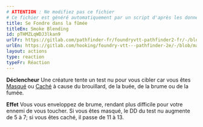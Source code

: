 ```yaml
---
# ATTENTION : Ne modifiez pas ce fichier
# Ce fichier est généré automatiquement par un script d'après les données du module Foundry VTT officiel et de sa traduction
title: Se Fondre dans la fûmée
titleEn: Smoke Blending
id: pTHMZLqWDJ3lkan9
urlFr: https://gitlab.com/pathfinder-fr/foundryvtt-pathfinder2-fr/-/blob/master/data/actions/pTHMZLqWDJ3lkan9.htm
urlEn: https://gitlab.com/hooking/foundry-vtt---pathfinder-2e/-/blob/master/packs/data/actions.db/smoke-blending.json
layout: actions
type: reaction
typeFr: Réaction
---
```

**Déclencheur** Une créature tente un test nu pour vous cibler car vous êtes [Masqué](../conditions/masqué.md) ou [Caché](../conditions/caché.md) à cause du brouillard, de la buée, de la brume ou de la fumée.

**Effet** Vous vous enveloppez de brume, rendant plus difficile pour votre ennemi de vous toucher. Si vous êtes masqué, le DD du test nu augmente de 5 à 7; si vous êtes caché, il passe de 11 à 13.
